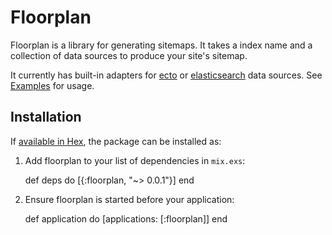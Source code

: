 # Floorplan

Floorplan is a library for generating sitemaps.  It takes a index name and a collection of data sources to produce your site's sitemap.

It currently has built-in adapters for [ecto](https://github.com/elixir-lang/ecto) or [elasticsearch](https://www.elastic.co/) data sources.  See [Examples](https://github.com/househappy/floorplan/tree/master/examples) for usage.

## Installation

If [available in Hex](https://hex.pm/docs/publish), the package can be installed as:

  1. Add floorplan to your list of dependencies in `mix.exs`:

        def deps do
          [{:floorplan, "~> 0.0.1"}]
        end

  2. Ensure floorplan is started before your application:

        def application do
          [applications: [:floorplan]]
        end
